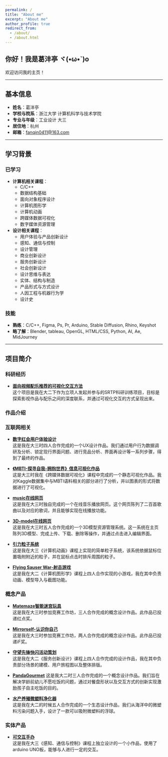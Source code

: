```yaml
---
permalink: /
title: "About me"
excerpt: "About me"
author_profile: true
redirect_from:
  - /about/
  - /about.html
---
```


## 你好！我是葛沣亭 ヾ(•ω•`)o

欢迎访问我的主页！

---

## 基本信息

- **姓名**：葛沣亭  
- **学校与院系**：浙江大学 计算机科学与技术学院  
- **专业与年级**：工业设计 大三  
- **居住地**：杭州  
- **邮箱**：fanqin0411@163.com 

---

## 学习背景

### 已学习

- **计算机相关课程**：
  - C/C++
  - 数据结构基础
  - 面向对象程序设计
  - 计算机图形学
  - 计算机动画
  - 跨媒体数据可视化
  - 数字媒体资源管理
- **设计相关课程**：
  - 用户体验与产品创新设计
  - 感知、通信与控制
  - 设计管理
  - 商业创新设计
  - 服务创新设计
  - 社会创新设计
  - 设计思维与表达
  - 实体、结构与制造
  - 产品形式与方式设计
  - 人因工程与机器行为学
  - 设计史

### 技能

- **熟练**：C/C++, Figma, Ps, Pr, Arduino, Stable Diffusion, Rhino, Keyshot  
- **略了解**：Blender, tableau, OpenGL, HTML/CSS, Python, AI, Ae, MidJourney 

---

## 项目简介

### 科研经历

- **[面向视频配乐推荐的可视化交互方法](./SRTP.md)**  
  这个项目是我在大二下作为立项人发起并参与的SRTP科研训练项目，目标是探索影视作品与配乐之间的深度联系，并通过可视化交互的方式呈现出来。

### 作品介绍

### 互联网相关

- **[数字红会用户体验设计](./digitalcross.md)**  
  这是我在大三时四人合作完成的一个UX设计作品。我们通过用户行为数据调研及分析、锁定现行界面问题、进行竞品分析、界面再设计等一系列步骤，得到了最终的作品。

- **[《MBTI-探寻自我-拥抱世界》信息可视化作品](./MBTI-find_yourself.md)**  
  这是大三时我在《跨媒体数据可视化》课程中完成的一个静态可视化作品。我对Kaggle数据集中与MBTI语料相关的部分进行了分析，并以图表的形式将数据进行了可视化。

- **[music在线网页](https://durian-lover.itch.io/treasure-going-home)**  
  这是我在大三时独自完成的一个在线音乐播放网页。这个网页陈列了二百首歌曲以及对应的歌词，并且能够实现在线播放功能。

- **[3D-model在线网页](./3D-model-website.md)**  
  这是我在大三时五人合作完成的一个3D模型资源管理系统。这一系统在主页陈列3D模型、完成上传、下载、删除等操作，并通过点击进入编辑界面。

- **[引力粒子系统](./CGsys.md)**  
  这是我在大三《计算机动画》课程上实现的简单粒子系统，该系统依据鼠标位置吸附附近的粒子，并在鼠标点击时排斥周围的粒子。

- **[Flying Sauser War-射击游戏](./CGgame.md)**  
  这是我在大二《计算机图形学》课程上四人合作实现的小游戏，我在其中负责动画、模型导入与截图功能。

### 概念产品

- **[Matemaze智能迷宫玩具](./matemaze.md)**  
  这是我在大三时参加竞赛工作坊，三人合作完成的概念设计作品。此作品已投递红点奖。

- **[Mirrorself-认识你自己](./mirrorself.md)**  
  这是我在大三时参加竞赛工作坊，两人合作完成的概念设计作品。此作品已投递iF奖。

- **[守望先锋快闪活动策划](./ow2.md)**  
  这是我在大二《服务创新设计》课程上四人合作完成的设计作品，我在其中负责部分场景的建模、用户旅程图以及整体排版。
  
- **[PandaGourmet](./pandagourmet.md)**
  这是我大二时三人合作完成的一个概念设计作品。我们旨在解决学龄前幼儿不愿吃饭的问题，通过对餐盘形状以及交互方式的创新实现激励孩子自主吃饭的目的。

- **[水产养殖微塑料净化器](./watercleaner.md)**  
  这是我在大二的时候五人合作完成的一个生态设计作品，我们从海洋中的微塑料污染问题入手，设计了一款可以吸附微塑料的浮球。

### 实体产品

- **[可交互手办](./tallbird.md)**  
  这是我在大三《感知、通信与控制》课程上独立设计的一个小作品，使用了arduino UNO板，能够与人进行一定的交互。
